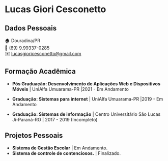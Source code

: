 # Lucas Giori Cesconetto

## Dados Pessoais

:house:    Douradina/PR <br>
:iphone:   (69) 9.99337-0285 <br>
:envelope:  lucasgioricesconetto@gmail.com

## Formação Acadêmica

* **Pós Graduação: Desenvolvimento de Aplicações Web e Dispositivos Móveis** | UniAlfa Umuarama-PR |2021 - Em Andamento 

* **Graduação: Sistemas para internet** | UniAlfa Umuarama-PR |2019 - Em Andamento 

* **Graduação: Sistemas de informação** | Centro Universitário São Lucas Ji-Paraná-RO | 2017 - 2019 (Incompleto) 


## Projetos Pessoais
* **Sistema de Gestão Escolar** | Em Andamento. 
* **Sistema de controle de contenciosos.** | Finalizado.
